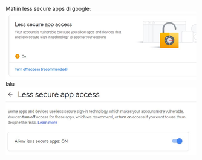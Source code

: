 Matiin less secure apps di google:
![alt text](https://github.com/tukangassembly/cara-pake-smtp/blob/master/img/1.JPG)
lalu
![alt text](https://github.com/tukangassembly/cara-pake-smtp/blob/master/img/2.JPG)
